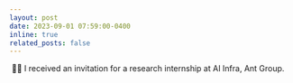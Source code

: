 ```yaml
---
layout: post
date: 2023-09-01 07:59:00-0400
inline: true
related_posts: false
---
```


&nbsp;🎉🎉 I received an invitation for a research internship at AI Infra, Ant Group.
